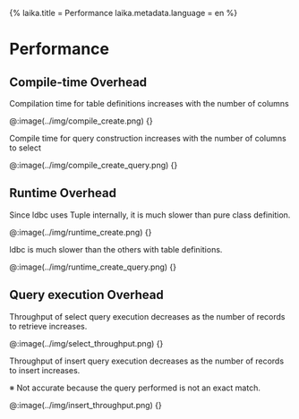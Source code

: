 {%
laika.title = Performance
laika.metadata.language = en
%}

# Performance

## Compile-time Overhead

Compilation time for table definitions increases with the number of columns

@:image(../img/compile_create.png) {}

Compile time for query construction increases with the number of columns to select

@:image(../img/compile_create_query.png) {}

## Runtime Overhead

Since ldbc uses Tuple internally, it is much slower than pure class definition.

@:image(../img/runtime_create.png) {}

ldbc is much slower than the others with table definitions.

@:image(../img/runtime_create_query.png) {}

## Query execution Overhead

Throughput of select query execution decreases as the number of records to retrieve increases.

@:image(../img/select_throughput.png) {}

Throughput of insert query execution decreases as the number of records to insert increases.

※ Not accurate because the query performed is not an exact match.

@:image(../img/insert_throughput.png) {}
